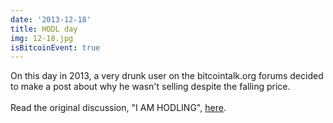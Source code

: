 ```yaml
---
date: '2013-12-18'
title: HODL day
img: 12-18.jpg
isBitcoinEvent: true
---
```


On this day in 2013, a very drunk user on the bitcointalk.org forums decided to make a post about why he wasn't selling despite the falling price.
<br/><br/>
Read the original discussion, "I AM HODLING", <a href="https://bitcointalk.org/index.php?topic=375643.0" target="_blank">here</a>.
